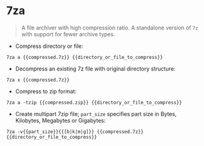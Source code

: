 # 7za

> A file archiver with high compression ratio.
> A standalone version of `7z` with support for fewer archive types.

- Compress directory or file:

`7za a {{compressed.7z}} {{directory_or_file_to_compress}}`

- Decompress an existing 7z file with original directory structure:

`7za x {{compressed.7z}}`

- Compress to zip format:

`7za a -tzip {{compressed.zip}} {{directory_or_file_to_compress}}`

- Create multipart 7zip file; `part_size` specifies part size in Bytes, Kilobytes, Megabytes or Gigabytes:

`7za -v{{part_size}}{{[b|k|m|g]}} {{compressed.7z}} {{directory_or_file_to_compress}}`
